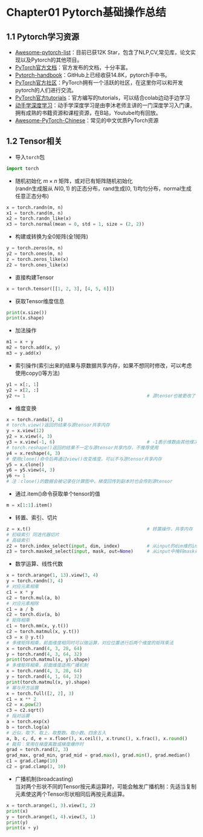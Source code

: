 # Chapter01 Pytorch基础操作总结
## 1.1 Pytorch学习资源
- [Awesome-pytorch-list](https://github.com/bharathgs/Awesome-pytorch-list)：目前已获12K Star，包含了NLP,CV,常见库，论文实现以及Pytorch的其他项目。
- [PyTorch官方文档](https://pytorch.org/docs/stable/index.html)：官方发布的文档，十分丰富。
- [Pytorch-handbook](https://github.com/zergtant/pytorch-handbook)：GitHub上已经收获14.8K，pytorch手中书。
- [PyTorch官方社区](https://discuss.pytorch.org/)：PyTorch拥有一个活跃的社区，在这里你可以和开发pytorch的人们进行交流。
- [PyTorch官方tutorials](https://pytorch.org/tutorials/)：官方编写的tutorials，可以结合colab边动手边学习
- [动手学深度学习](https://zh.d2l.ai/)：动手学深度学习是由李沐老师主讲的一门深度学习入门课，拥有成熟的书籍资源和课程资源，在B站，Youtube均有回放。
- [Awesome-PyTorch-Chinese](https://github.com/INTERMT/Awesome-PyTorch-Chinese)：常见的中文优质PyTorch资源

## 1.2 Tensor相关
- 导入`torch`包
```python
import torch
```
- 随机初始化 $m{\times}n$ 矩阵，或对已有矩阵随机初始化</br>
(randn生成服从 $N(0, 1)$ 的正态分布，rand生成[0, 1)均匀分布，normal生成任意正态分布)
```python
x = torch.randn(m, n)
x1 = torch.rand(m, n)
x2 = torch.randn_like(x)
x3 = torch.normal(mean = 0, std = 1, size = (2, 2))
```
- 构建或转换为全0矩阵(全1矩阵)
```python
y = torch.zeros(m, n)
y2 = torch.ones(m, n)
z = torch.zeros_like(x)
z2 = torch.ones_like(x)
```
- 直接构建Tensor
```python
x = torch.tensor([[1, 2, 3], [4, 5, 6]])
```
- 获取Tensor维度信息
```python
print(x.size())
print(x.shape)
```
- 加法操作
```python
m1 = x + y
m2 = torch.add(x, y)
m3 = y.add(x)
```
- 索引操作(索引出来的结果与原数据共享内存，如果不想同时修改，可以考虑使用copy()等方法)
```python
y1 = x[:, 1]
y2 = x[2, :]
y2 += 1                                             # 源tensor也被更改了
```
- 维度变换
```python
x = torch.randa(3, 4)
# torch.view()返回的结果与源tensor共享内存
y = x.view(12)
y2 = x.view(4, 3)
y3 = x.view(-1, 6)                                  # -1表示维数由其他维决定
# torch.reshape()返回的结果不一定与源tensor共享内存，不推荐使用
y4 = x.reshape(4, 3)
# 使用clone()命令后再通过view()改变维度，可以不与源tensor共享内存
y5 = x.clone()
y6 = y5.view(4, 3)
y6 += 1
# 注：clone()的数据会被记录在计算图中，梯度回传到副本时也会传到源tensor
```
- 通过.item()命令获取单个tensor的值
```python
m = x[1:1].item()
```
- 转置、索引、切片
```python
z = x.t()                                           # 转置操作，共享内存
# 初级索引 同迭代器切片
# 高级索引
z2 = torch.index_select(input, dim, index)          # 从input的dim维的index位置挑选数据
z3 = torch.masked_select(input, mask, out=None)     # 从input中掩码mask条件的数据
```
- 数学运算、线性代数
```python
x = torch.arange(1, 13).view(3, 4)
y = torch.randn(3, 4)
# 对应元素相乘
c1 = x * y
c2 = torch.mul(a, b)
# 对应元素相除
c1 = a / b
c2 = torch.div(a, b)
# 矩阵相乘
c1 = torch.mm(x, y.t())
c2 = torch.matmul(x, y.t())
c3 = x @ y.t()
# 多维矩阵相乘，前面维度相同时可以做运算，对应位置进行后两个维度的矩阵乘法
x = torch.rand(4, 3, 28, 64)
y = torch.rand(4, 3, 64, 32)
print(torch.matmul(x, y).shape)
# 多维矩阵相乘，前面维度适用广播机制
x = torch.rand(4, 3, 28, 64)
y = torch.rand(4, 1, 64, 32)
print(torch.matmul(x, y).shape)
# 幂与开方运算
x = torch.full([2, 2], 3)
c1 = x ** 2
c2 = x.pow(2)
c3 = c2.sqrt()
# 指对运算
a = torch.exp(x)
b = torch.log(a)
# 近似，取下、取上、取整数、取小数、四舍五入
a, b, c, d, e = x.floor(), x.ceil(), x.trunc(), x.frac(), x.round()
# 裁剪：常用在梯度离散或梯度爆炸时
grad = torch.rand(2, 3)
grad_max, grad_min, grad_mid = grad.max(), grad.min(), grad.median()    # 最大值、最小值、平均值 
c1 = grad.clamp(10)                                                     # 最小是10，小于10的都变成10
c2 = grad.clamp(3, 10)                                                  # 最小是3，小于3的都变成3；最大是10，大于10的都变成10
```
- 广播机制(broadcasting)</br>
当对两个形状不同的Tensor按元素运算时，可能会触发广播机制：先适当复制元素使这两个Tensor形状相同后再按元素运算。
```python
x = torch.arange(1, 3).view(1, 2)
print(x)
y = torch.arange(1, 4).view(3, 1)
print(y)
print(x + y)
```